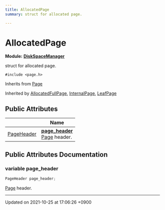 ```yaml
---
title: AllocatedPage
summary: struct for allocated page. 

---
```


# AllocatedPage

**Module:** **[DiskSpaceManager](/Modules/group__DiskSpaceManager)**



struct for allocated page. 


`#include <page.h>`

Inherits from [Page](/Classes/structPage)

Inherited by [AllocatedFullPage](/Classes/structAllocatedFullPage), [InternalPage](/Classes/structInternalPage), [LeafPage](/Classes/structLeafPage)

## Public Attributes

|                | Name           |
| -------------- | -------------- |
| <a href="/Classes/structPageHeader">PageHeader</a> | **[page_header](/Classes/structAllocatedPage#variable-page-header)** <br><a href="/Classes/structPage">Page</a> header.  |

## Public Attributes Documentation

### variable page_header

```cpp
PageHeader page_header;
```

<a href="/Classes/structPage">Page</a> header. 

-------------------------------

Updated on 2021-10-25 at 17:06:26 +0900